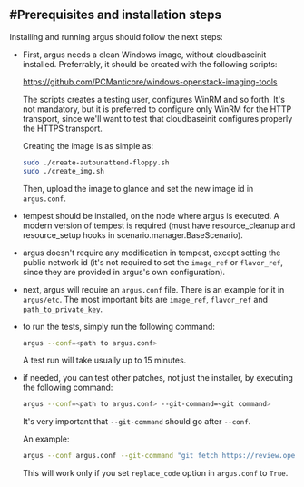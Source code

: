 #Prerequisites and installation steps
-------------------------------------

Installing and running argus should follow the next steps:


* First, argus needs a clean Windows image, without cloudbaseinit installed.
  Preferrably, it should be created with the following scripts:

  https://github.com/PCManticore/windows-openstack-imaging-tools

  The scripts creates a testing user, configures WinRM and so forth.
  It's not mandatory, but it is preferred to configure only WinRM for
  the HTTP transport, since we'll want to test that cloudbaseinit
  configures properly the HTTPS transport.
  
  Creating the image is as simple as:
  ```sh
  sudo ./create-autounattend-floppy.sh
  sudo ./create_img.sh
  ```
  Then, upload the image to glance and set the new image id
  in `argus.conf`.

* tempest should be installed, on the node where argus is executed.
  A modern version of tempest is required (must have resource_cleanup and
  resource_setup hooks in scenario.manager.BaseScenario).

* argus doesn't require any modification in tempest, except setting the
  public network id (it's not required to set the `image_ref` or `flavor_ref`,
  since they are provided in argus's own configuration).

* next, argus will require an `argus.conf` file. There is an example for it
  in `argus/etc`. The most important bits are `image_ref`, `flavor_ref` and
  `path_to_private_key`.

* to run the tests, simply run the following command:
  ```sh
  argus --conf=<path to argus.conf>
  ```
  A test run will take usually up to 15 minutes.

* if needed, you can test other patches, not just the installer, by executing the
  following command:
  ```sh 
  argus --conf=<path to argus.conf> --git-command=<git command>
  ```
  It's very important that `--git-command` should go after `--conf`.

  An example:
  ```sh
  argus --conf argus.conf --git-command "git fetch https://review.openstack.org/stackforge/cloudbase-init refs/changes/77/143277/1 && git checkout FETCH_HEAD"
  ```
  This will work only if you set `replace_code` option in `argus.conf` to `True`.
